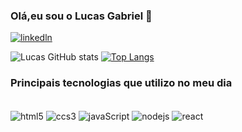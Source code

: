 ### Olá,eu sou o Lucas Gabriel 👋

[![linkedln](https://img.shields.io/badge/LinkedIn-0077B5?style=for-the-badge&logo=linkedin&logoColor=white)](https://www.linkedin.com/in/lucas-rocha-272216243/)

![Lucas GitHub stats](https://github-readme-stats.vercel.app/api?username=luke-rocha3&show_icons=true&theme=radical)
[![Top Langs](https://github-readme-stats.vercel.app/api/top-langs/?username=luke-rocha3)](https://github.com/anuraghazra/github-readme-stats)

### Principais tecnologias que utilizo no meu dia
<div style="display: inline_block"><br/>
<img align="center" alt="html5" src="https://img.shields.io/badge/HTML-239120?style=for-the-badge&logo=html5&logoColor=white"/>
<img align="center" alt="ccs3" src="https://img.shields.io/badge/CSS-239120?&style=for-the-badge&logo=css3&logoColor=white"/>
<img align="center" alt="javaScript" src="https://img.shields.io/badge/JavaScript-F7DF1E?style=for-the-badge&logo=javascript&logoColor=black"/>
<img align="center" alt="nodejs" src="https://img.shields.io/badge/Node.js-43853D?style=for-the-badge&logo=node.js&logoColor=white"/>
<img align="center" alt="react" src="https://img.shields.io/badge/React-20232A?style=for-the-badge&logo=react&logoColor=61DAFB"/>
</div>



